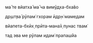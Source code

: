 ма̄ те вйатха̄ ма̄ ча вимӯд̣ха-бха̄во

др̣шт̣ва̄ рӯпам̇ гхорам ӣдр̣н̇ мамедам

вйапета-бхӣх̣ прӣта-мана̄х̣ пунас твам̇

тад эва ме рӯпам идам̇ прапаш́йа